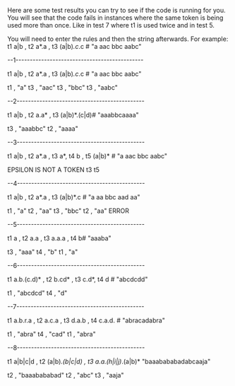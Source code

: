 Here are some test results you can try to see if the code is running for you.
You will see that the code fails in instances where the same token is being used more than once. Like in test 7 where t1 is used twice and in test 5. 

You will need to enter the rules and then the string afterwards.
For example:
t1 a|b , t2 a*.a , t3 (a|b)*.c*.c #
"a aac bbc aabc"

--1---------------------------------------------

t1 a|b , t2 a*.a , t3 (a|b)*.c*.c #
"a aac bbc aabc"

t1 , "a"
t3 , "aac"
t3 , "bbc"
t3 , "aabc"

--2---------------------------------------------

t1 a|b , t2 a.a* , t3 (a|b)*.(c|d)#
"aaabbcaaaa"

t3 , "aaabbc"
t2 , "aaaa"

--3---------------------------------------------

t1 a|b , t2 a*.a , t3 a*, t4 b , t5 (a|b)* #
"a aac bbc aabc"

EPSILON IS NOT A TOKEN t3 t5


--4---------------------------------------------

t1 a|b , t2 a*.a , t3 (a|b)*.c #
"a aa bbc aad aa"

t1 , "a"
t2 , "aa"
t3 , "bbc"
t2 , "aa"
ERROR

--5---------------------------------------------

t1 a , t2 a.a , t3 a.a.a , t4 b#
"aaaba"

t3 , "aaa"
t4 , "b"
t1 , "a"

--6---------------------------------------------

t1 a.b.(c.d)* , t2 b.cd* , t3 c.d*, t4 d #
"abcdcdd"

t1 , "abcdcd"
t4 , "d"

--7---------------------------------------------

t1 a.b.r.a , t2 a.c.a , t3 d.a.b , t4 c.a.d. #
"abracadabra"

t1 , "abra"
t4 , "cad"
t1 , "abra"

--8---------------------------------------------

t1 a|b|c|d , t2 (a|b)*.(b|c|d) , t3 a.a.(h|i|j)*.(a|b)*
"baaabababadabcaaja"

t2 , "baaabababad"
t2 , "abc"
t3 , "aaja"
